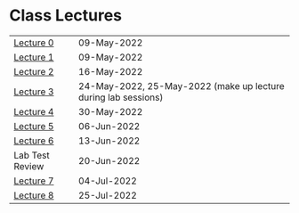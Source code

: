 
# Class Lectures
|          |            |
|----------|:-----------|
|[Lecture 0](lecture00.md)| 09-May-2022 |
|[Lecture 1](lecture01.md)| 09-May-2022 |
|[Lecture 2](lecture02.md)| 16-May-2022 |
|[Lecture 3](lecture03.md)| 24-May-2022, 25-May-2022 (make up lecture during lab sessions) |
|[Lecture 4](lecture04.md)| 30-May-2022 |
|[Lecture 5](lecture05.md)| 06-Jun-2022 |
|[Lecture 6](lecture05.md)| 13-Jun-2022 |
|Lab Test Review| 20-Jun-2022 |
|[Lecture 7](lecture07.md)| 04-Jul-2022 |
|[Lecture 8](lecture08.md)| 25-Jul-2022 |
